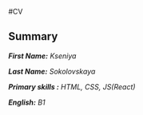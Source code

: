 #CV

## Summary

***First Name:*** *Kseniya*
 
***Last Name:*** *Sokolovskaya*
 
***Primary skills :*** *HTML, CSS, JS(React)*
 
***English:*** *B1*

